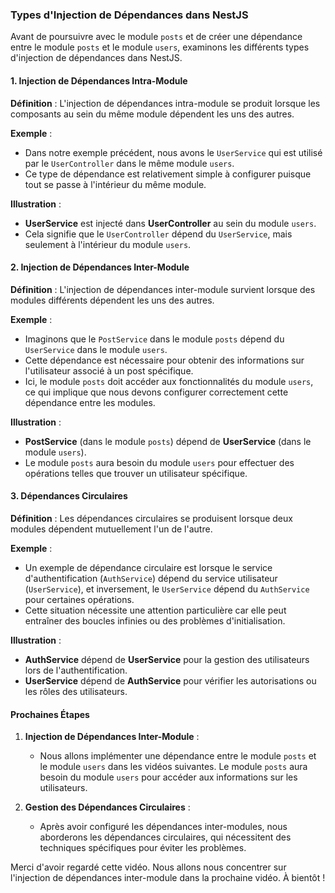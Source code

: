 ### Types d'Injection de Dépendances dans NestJS

Avant de poursuivre avec le module `posts` et de créer une dépendance entre le module `posts` et le module `users`, examinons les différents types d'injection de dépendances dans NestJS.

#### 1. Injection de Dépendances Intra-Module

**Définition** : L'injection de dépendances intra-module se produit lorsque les composants au sein du même module dépendent les uns des autres.

**Exemple** :

- Dans notre exemple précédent, nous avons le `UserService` qui est utilisé par le `UserController` dans le même module `users`.
- Ce type de dépendance est relativement simple à configurer puisque tout se passe à l'intérieur du même module.

**Illustration** :

- **UserService** est injecté dans **UserController** au sein du module `users`.
- Cela signifie que le `UserController` dépend du `UserService`, mais seulement à l'intérieur du module `users`.

#### 2. Injection de Dépendances Inter-Module

**Définition** : L'injection de dépendances inter-module survient lorsque des modules différents dépendent les uns des autres.

**Exemple** :

- Imaginons que le `PostService` dans le module `posts` dépend du `UserService` dans le module `users`.
- Cette dépendance est nécessaire pour obtenir des informations sur l'utilisateur associé à un post spécifique.
- Ici, le module `posts` doit accéder aux fonctionnalités du module `users`, ce qui implique que nous devons configurer correctement cette dépendance entre les modules.

**Illustration** :

- **PostService** (dans le module `posts`) dépend de **UserService** (dans le module `users`).
- Le module `posts` aura besoin du module `users` pour effectuer des opérations telles que trouver un utilisateur spécifique.

#### 3. Dépendances Circulaires

**Définition** : Les dépendances circulaires se produisent lorsque deux modules dépendent mutuellement l'un de l'autre.

**Exemple** :

- Un exemple de dépendance circulaire est lorsque le service d'authentification (`AuthService`) dépend du service utilisateur (`UserService`), et inversement, le `UserService` dépend du `AuthService` pour certaines opérations.
- Cette situation nécessite une attention particulière car elle peut entraîner des boucles infinies ou des problèmes d'initialisation.

**Illustration** :

- **AuthService** dépend de **UserService** pour la gestion des utilisateurs lors de l'authentification.
- **UserService** dépend de **AuthService** pour vérifier les autorisations ou les rôles des utilisateurs.

#### Prochaines Étapes

1. **Injection de Dépendances Inter-Module** :

   - Nous allons implémenter une dépendance entre le module `posts` et le module `users` dans les vidéos suivantes. Le module `posts` aura besoin du module `users` pour accéder aux informations sur les utilisateurs.

2. **Gestion des Dépendances Circulaires** :
   - Après avoir configuré les dépendances inter-modules, nous aborderons les dépendances circulaires, qui nécessitent des techniques spécifiques pour éviter les problèmes.

Merci d'avoir regardé cette vidéo. Nous allons nous concentrer sur l'injection de dépendances inter-module dans la prochaine vidéo. À bientôt !
